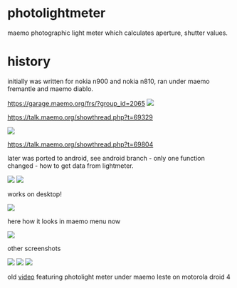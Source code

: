 # photolightmeter

maemo photographic light meter which calculates aperture, shutter values.

# history
initially was written for nokia n900 and nokia n810, ran under maemo fremantle and maemo diablo.

https://garage.maemo.org/frs/?group_id=2065
![](screenshots/screenshot05.png)

https://talk.maemo.org/showthread.php?t=69329

![](screenshots/screenshot00.png)

https://talk.maemo.org/showthread.php?t=69804

later was ported to android, see android branch - only one function changed - how to get data from lightmeter.

![](screenshots/android0.jpg)
![](screenshots/android1.jpg)

works on desktop!

![](screenshots/desktop.png)

here how it looks in maemo menu now

![](screenshots/menu.png)

other screenshots

![](screenshots/screenshot01.png)
![](screenshots/screenshot03.png)
![](screenshots/screenshot06.png)


old [video](https://toobnix.org/w/pqFhHgXj4yp4v51un9bwsN) featuring photolight meter under maemo leste on motorola droid 4


